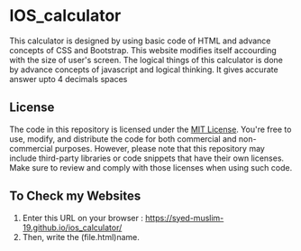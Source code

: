 # IOS_calculator
This calculator is designed by using basic code of HTML and advance concepts of CSS and Bootstrap. This website modifies itself accourding with the size of user's screen. The logical things of this calculator is done by advance concepts of javascript and logical thinking. It gives accurate answer upto 4 decimals spaces

## License

The code in this repository is licensed under the [MIT License](https://github.com/Syed-Muslim-19/ios_calculator/blob/main/LICENSE). You're free to use, modify, and distribute the code for both commercial and non-commercial purposes. However, please note that this repository may include third-party libraries or code snippets that have their own licenses. Make sure to review and comply with those licenses when using such code.

## To Check my Websites 
1. Enter this URL on your browser : 
        https://syed-muslim-19.github.io/ios_calculator/
2. Then, write the (file.html)name.
